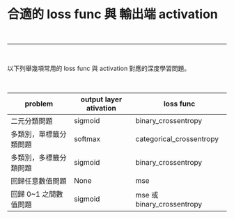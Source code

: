 # 合適的 loss func 與 輸出端 activation

<br>

------------------------

<br>

以下列舉幾項常用的 loss func 與 activation 對應的深度學習問題。

<br>


| problem | output layer ativation | loss func |
|---|---|---|
|二元分類問題|sigmoid|binary_crossentropy|
|多類別，單標籤分類問題|softmax|categorical_crossentropy|
|多類別，多標籤分類問題|sigmoid|binary_crossentropy|
|回歸任意數值問題|None|mse|
|回歸 0~1 之間數值問題|sigmoid|mse 或 binary_crossentropy|